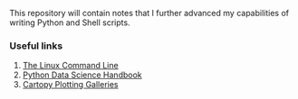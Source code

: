 This repository will contain notes that I further advanced my capabilities of writing Python and Shell scripts.

### Useful links
1. [The Linux Command Line](http://billie66.github.io/TLCL/book/index.html)
2. [Python Data Science Handbook](https://jakevdp.github.io/PythonDataScienceHandbook/)
3. [Cartopy Plotting Galleries](https://mp.weixin.qq.com/s/VLRAwsNNdX7Yvnxt-JVHFA)

